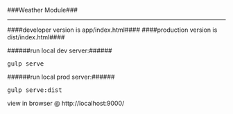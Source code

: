 ###Weather Module###
<hr />

####developer version is app/index.html####
####production version is dist/index.html####

######run local dev server:######
<pre>gulp serve</pre>

######run local prod server:######
<pre>gulp serve:dist</pre>

view in browser @ http://localhost:9000/